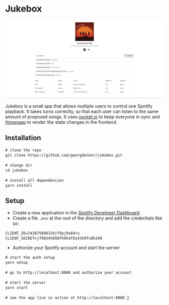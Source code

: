 # Jukebox

![Main View](./screenshots/main_view.png)

Jukebox is a small app that allows multiple users to control one Spotify playback. It takes turns correctly, so that each user can listen to the same amount of proposed songs. It uses [socket.io](https://socket.io/) to keep everyone in sync and [Hyperapp](https://hyperapp.js.org/) to render the state changes in the frontend.

## Installation

```
# clone the repo
git clone https://github.com/georgdonner/jukebox.git

# change dir
cd jukebox

# install all dependencies
yarn install
```

## Setup

- Create a new application in the [Spotify Developer Dashboard](https://beta.developer.spotify.com/dashboard/applications).
- Create a file `.env` at the root of the directory and add the credentials like so:
```
CLIENT_ID=243875098324jf9pj9n84ru
CLIENT_SECRET=jf9834h098fh9h4f8z43h9fs8h349
```
- Authorize your Spotify account and start the server:
```
# start the auth setup
yarn setup

# go to http://localhost:8000 and authorize your account

# start the server
yarn start

# see the app live in action at http://localhost:8080 🎉
```